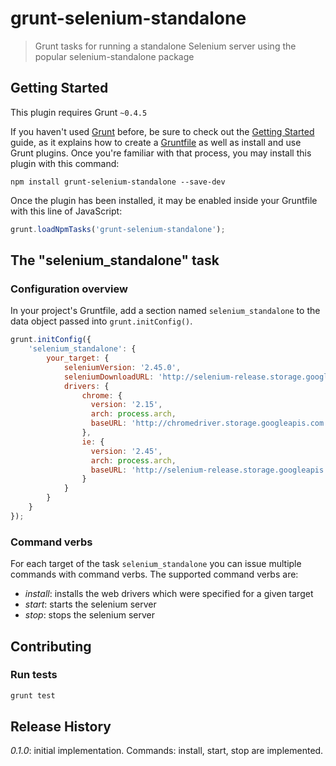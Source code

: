 # grunt-selenium-standalone

> Grunt tasks for running a standalone Selenium server using the popular selenium-standalone package

## Getting Started
This plugin requires Grunt `~0.4.5`

If you haven't used [Grunt](http://gruntjs.com/) before, be sure to check out the [Getting Started](http://gruntjs.com/getting-started) guide, as it explains how to create a [Gruntfile](http://gruntjs.com/sample-gruntfile) as well as install and use Grunt plugins. Once you're familiar with that process, you may install this plugin with this command:

```shell
npm install grunt-selenium-standalone --save-dev
```

Once the plugin has been installed, it may be enabled inside your Gruntfile with this line of JavaScript:

```js
grunt.loadNpmTasks('grunt-selenium-standalone');
```

## The "selenium_standalone" task

### Configuration overview

In your project's Gruntfile, add a section named `selenium_standalone` to the data object passed into `grunt.initConfig()`.

```js
grunt.initConfig({
    'selenium_standalone': {
        your_target: {
            seleniumVersion: '2.45.0',
            seleniumDownloadURL: 'http://selenium-release.storage.googleapis.com',
            drivers: {
                chrome: {
                  version: '2.15',
                  arch: process.arch,
                  baseURL: 'http://chromedriver.storage.googleapis.com'
                },
                ie: {
                  version: '2.45',
                  arch: process.arch,
                  baseURL: 'http://selenium-release.storage.googleapis.com'
                }
            }
        }
    }
});
```

### Command verbs

For each target of the task `selenium_standalone` you can issue multiple commands with command verbs.
The supported command verbs are:

- *install*: installs the web drivers which were specified for a given target
- *start*: starts the selenium server
- *stop*: stops the selenium server

## Contributing

### Run tests

```js
grunt test
```

## Release History

_0.1.0_: initial implementation. Commands: install, start, stop are implemented.
